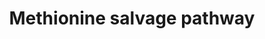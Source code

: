 ---
authors:
- Anwesha
- Eweitz
description: Developed by Gramene.org  Source:[http://plantreactome.gramene.org/ Plant
  Reactome].
last-edited: 2021-05-24
organisms:
- Oryza sativa
redirect_from:
- /index.php/Pathway:WP2985
- /instance/WP2985
schema-jsonld:
- '@context': https://schema.org/
  '@id': https://wikipathways.github.io/pathways/WP2985.html
  '@type': Dataset
  creator:
    '@type': Organization
    name: WikiPathways
  description: Developed by Gramene.org  Source:[http://plantreactome.gramene.org/
    Plant Reactome].
  keywords:
  - ''
  - 1-aminocyclopropane-1-carboxylate
  - ADP
  - MTA/SAH nucleosidase
  - 5-methylthioribulose-1-phosphate
  - synthetases
  - phosphate
  - 5'-methylthioadenosine
  - 5-(methylthio)-2,3-dioxopentyl
  - carboxylate
  - 5-methylthioribose
  - kinase
  - (LOC_OS11G11050.1)
  - Pi
  - synthetase
  - ATP
  - (LOC_OS06G02220.1)
  - O2
  - 5-methylthioribose-1-phosphate
  - a keto acid
  - L-Met
  - a standard alpha
  - amino acid
  - S-methyl-5-thioribose
  - Ade
  - methylthioribose-1-phosphate
  - AdoMet
  - 2-oxo-4-methylthiobutanoate
  - S-adenosylmethionine
  - H2O
  - PPi
  - isomerase
  - aminocyclopropane
  - HCOOH
  license: CC0
  name: Methionine salvage pathway
seo: CreativeWork
title: Methionine salvage pathway
wpid: WP2985
---